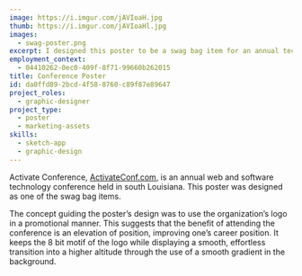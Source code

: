 ```yaml
---
image: https://i.imgur.com/jAVIoaH.jpg
thumb: https://i.imgur.com/jAVIoaHl.jpg
images:
  - swag-poster.png
excerpt: I designed this poster to be a swag bag item for an annual technology conference.
employment_context:
  - 04410262-0ec0-409f-8f71-99660b262015
title: Conference Poster
id: da0ffd89-2bcd-4f58-8760-c89f87e89647
project_roles:
  - graphic-designer
project_type:
  - poster
  - marketing-assets
skills:
  - sketch-app
  - graphic-design
---
```

<p>Activate Conference, <a href="http://www.activateconf.com" target="_blank">ActivateConf.com</a>, is an annual web and software technology conference held in south Louisiana. This poster was designed as one of the swag bag items.
</p>
<p>The concept guiding the poster’s design was to use the organization’s logo in a promotional manner. This suggests that the benefit of attending the conference is an elevation of position, improving one’s career position. It keeps the 8 bit motif of the logo while displaying a smooth, effortless transition into a higher altitude through the use of a smooth gradient in the background.
</p>

